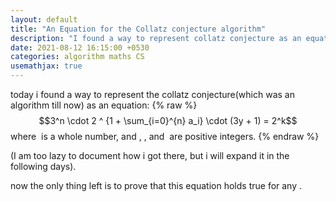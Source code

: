 ```yaml
---
layout: default
title: "An Equation for the Collatz conjecture algorithm"
description: "I found a way to represent collatz conjecture as an equation"
date: 2021-08-12 16:15:00 +0530
categories: algorithm maths CS
usemathjax: true
---
```


today i found a way to represent the collatz conjecture(which was an algorithm till now) as an equation:
{% raw %}
$$3^n \cdot 2 ^ {1 + \sum_{i=0}^{n} a_i} \cdot (3y + 1) = 2^k$$
where <math>a_0</math> is a whole number, and <math>a_1, a_2, ... a_n</math>, <math>k</math>, and <math>2^a_0 \cdot y = x</math> are positive integers.
{% endraw %}

(I am too lazy to document how i got there, but i will expand it in the following days).

now the only thing left is to prove that this equation holds true for any <math>x</math>.
